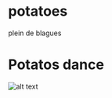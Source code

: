 # potatoes
plein de blagues

# Potatos dance
![alt text](https://media1.tenor.com/m/6cy01cOku4kAAAAC/dancing-potato.gif)